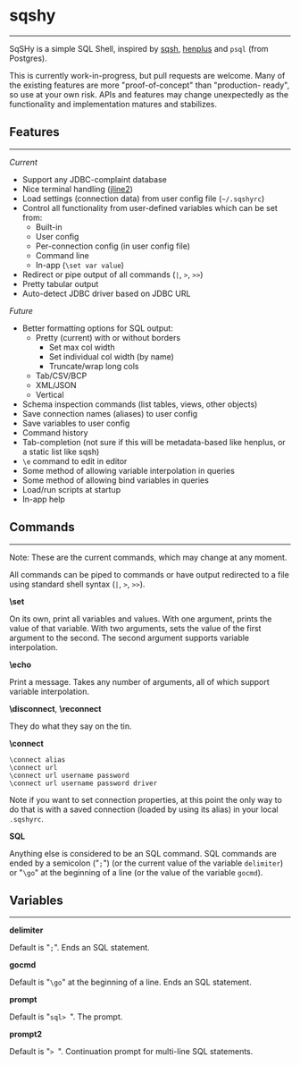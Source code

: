 # sqshy #
---------

SqSHy is a simple SQL Shell, inspired by [sqsh](http://www.sqsh.org/),
[henplus](http://henplus.sourceforge.net/) and  `psql` (from Postgres).

This is currently work-in-progress, but pull requests are welcome. Many
of the existing features are more "proof-of-concept" than "production-
ready", so use at your own risk. APIs and features may change
unexpectedly as the functionality and implementation matures and
stabilizes.

## Features ##
--------------

*Current*

 * Support any JDBC-complaint database
 * Nice terminal handling ([jline2](https://github.com/jline/jline2))
 * Load settings (connection data) from user config file (`~/.sqshyrc`)
 * Control all functionality from user-defined variables which can be set from:
   * Built-in
   * User config
   * Per-connection config (in user config file)
   * Command line
   * In-app (`\set var value`)
 * Redirect or pipe output of all commands (`|`, `>`, `>>`)
 * Pretty tabular output
 * Auto-detect JDBC driver based on JDBC URL

*Future*

 * Better formatting options for SQL output:
   * Pretty (current) with or without borders
     * Set max col width
     * Set individual col width (by name)
     * Truncate/wrap long cols
   * Tab/CSV/BCP
   * XML/JSON
   * Vertical
 * Schema inspection commands (list tables, views, other objects)
 * Save connection names (aliases) to user config
 * Save variables to user config
 * Command history
 * Tab-completion (not sure if this will be metadata-based like henplus,
   or a static list like sqsh)
 * `\e` command to edit in editor
 * Some method of allowing variable interpolation in queries
 * Some method of allowing bind variables in queries
 * Load/run scripts at startup
 * In-app help

## Commands ##
--------------

Note: These are the current commands, which may change at any moment.

All commands can be piped to commands or have output redirected to a
file using standard shell syntax (`|`, `>`, `>>`).

**\set**

On its own, print all variables and values. With one argument, prints
the value of that variable. With two arguments, sets the value of the
first argument to the second. The second argument supports variable
interpolation.

**\echo**

Print a message. Takes any number of arguments, all of which support
variable interpolation.

**\disconnect**, **\reconnect**

They do what they say on the tin.

**\connect**

    \connect alias
    \connect url
    \connect url username password
    \connect url username password driver

Note if you want to set connection properties, at this point the only
way to do that is with a saved connection (loaded by using its alias) in
your local `.sqshyrc`.

**SQL**

Anything else is considered to be an SQL command. SQL commands are ended
by a semicolon ("`;`") (or the current value of the variable
`delimiter`) or "`\go`" at the beginning of a line (or the value of the
variable `gocmd`).

## Variables ##
---------------

**delimiter**

Default is "`;`". Ends an SQL statement.

**gocmd**

Default is "`\go`" at the beginning of a line. Ends an SQL statement.

**prompt**

Default is "`sql> `". The prompt.

**prompt2**

Default is "`> `". Continuation prompt for multi-line SQL statements.

